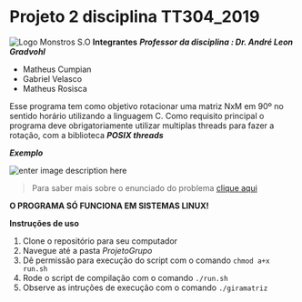 # Projeto 2 disciplina TT304_2019

![Logo Monstros S.O](https://vignette.wikia.nocookie.net/monstersincmovies/images/5/5c/MONSTERSiNC.jpg/revision/latest?cb=20160822222448)
**Integrantes**
	***Professor da disciplina : Dr. André Leon Gradvohl***
 - Matheus Cumpian
 - Gabriel Velasco
 - Matheus Rosisca


Esse programa tem como objetivo rotacionar uma matriz NxM em 90º no sentido horário utilizando a linguagem C. Como requisito principal o programa deve obrigatoriamente utilizar multiplas threads para fazer a rotação, com a biblioteca ***POSIX threads***

***Exemplo***

![enter image description here](https://i.imgur.com/KqmRC01.png)

> Para saber mais sobre o enunciado do problema [clique aqui](https://docdro.id/Ca98Mjm)

**O PROGRAMA SÓ FUNCIONA EM SISTEMAS LINUX!**

**Instruções de uso**

 1. Clone o repositório para seu computador
 2. Navegue até a pasta *ProjetoGrupo*
 3. Dê permissão para execução do script com o comando  `chmod a+x run.sh`
 4. Rode o script de compilação com o comando `./run.sh`
 5. Observe as intruções de execução com o comando `./giramatriz
`
 
